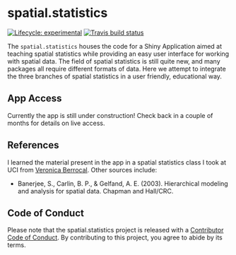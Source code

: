 
<!-- README.md is generated from README.Rmd. Please edit that file -->

# spatial.statistics

<!-- badges: start -->

[![Lifecycle:
experimental](https://img.shields.io/badge/lifecycle-experimental-orange.svg)](https://lifecycle.r-lib.org/articles/stages.html#experimental)
[![Travis build
status](https://travis-ci.com/srmatth/spatial.statistics.svg?branch=master)](https://travis-ci.com/srmatth/spatial.statistics)
<!-- badges: end -->

The `spatial.statistics` houses the code for a Shiny Application aimed
at teaching spatial statistics while providing an easy user interface
for working with spatial data. The field of spatial statistics is still
quite new, and many packages all require different formats of data. Here
we attempt to integrate the three branches of spatial statistics in a
user friendly, educational way.

## App Access

Currently the app is still under construction! Check back in a couple of
months for details on live access.

## References

I learned the material present in the app in a spatial statistics class
I took at UCI from [Veronica
Berrocal](https://www.stat.uci.edu/faculty/veronica-berrocal/). Other
sources include:

-   Banerjee, S., Carlin, B. P., & Gelfand, A. E. (2003). Hierarchical
    modeling and analysis for spatial data. Chapman and Hall/CRC.

## Code of Conduct

Please note that the spatial.statistics project is released with a
[Contributor Code of
Conduct](https://contributor-covenant.org/version/2/0/CODE_OF_CONDUCT.html).
By contributing to this project, you agree to abide by its terms.
